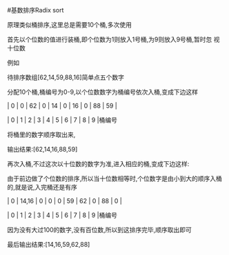 #基数排序Radix sort

原理类似桶排序,这里总是需要10个桶,多次使用

首先以个位数的值进行装桶,即个位数为1则放入1号桶,为9则放入9号桶,暂时忽
视十位数

例如

待排序数组[62,14,59,88,16]简单点五个数字

分配10个桶,桶编号为0-9,以个位数数字为桶编号依次入桶,变成下边这样

|  0  |  0  | 62 |  0  | 14 |  0  | 16 |  0  |  88 | 59 |

|  0  |  1  |  2  |  3  |  4 |  5  |  6  |  7  |  8  |  9  |桶编号

将桶里的数字顺序取出来,

输出结果:[62,14,16,88,59]

再次入桶,不过这次以十位数的数字为准,进入相应的桶,变成下边这样:

由于前边做了个位数的排序,所以当十位数相等时,个位数字是由小到大的顺序入桶的,就是说,入完桶还是有序

|  0  | 14,16 |  0  |  0  |  0  | 59 | 62  | 0  | 88  |  0  |

|  0  |  1      |  2  |  3  |  4  |  5  |  6  |  7  |  8  |  9  |桶编号



因为没有大过100的数字,没有百位数,所以到这排序完毕,顺序取出即可

最后输出结果:[14,16,59,62,88]
